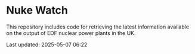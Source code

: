 # Nuke Watch

This repository includes code for retrieving the latest information available on the output of EDF nuclear power plants in the UK.

Last updated: 2025-05-07 06:22